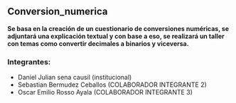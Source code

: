 ## Conversion_numerica
**Se basa en la creación de un cuestionario de conversiones numéricas, se adjuntará una explicación textual y con base a eso, se realizará un taller con temas como convertir decimales a binarios y viceversa.** 
### Integrantes: 
- Daniel Julian sena causil (institucional) 
- Sebastian Bermudez Ceballos (COLABORADOR INTEGRANTE 2)
- Oscar Emilio Rosso Ayala (COLABORADOR INTEGRANTE 3)
